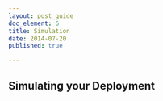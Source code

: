 ```yaml
---
layout: post_guide
doc_element: 6
title: Simulation
date: 2014-07-20
published: true

---
```


## Simulating your Deployment


